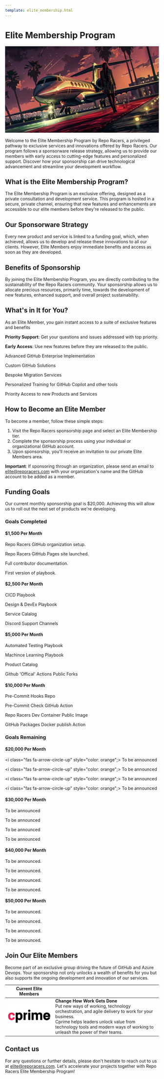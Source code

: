 ```yaml
---
template: elite_membership.html
---
```



# Elite Membership Program

![Elite Membership](./assets/images/elite_membership.webp)

Welcome to the Elite Membership Program by Repo Racers, a privileged pathway to exclusive services and innovations offered by Repo Racers. Our program follows a sponsorware release strategy, allowing us to provide our members with early access to cutting-edge features and personalized support. Discover how your sponsorship can drive technological advancement and streamline your development workflow.

## What is the Elite Membership Program?

The Elite Membership Program is an exclusive offering, designed as a private consultation and development service. This program is hosted in a secure, private channel, ensuring that new features and enhancements are accessible to our elite members before they're released to the public.

## Our Sponsorware Strategy

Every new product and service is linked to a funding goal, which, when achieved, allows us to develop and release these innovations to all our clients. However, Elite Members enjoy immediate benefits and access as soon as they are developed.

## Benefits of Sponsorship

By joining the Elite Membership Program, you are directly contributing to the sustainability of the Repo Racers community. Your sponsorship allows us to allocate precious resources, primarily time, towards the development of new features, enhanced support, and overall project sustainability.

## What's in It for You?

As an Elite Member, you gain instant access to a suite of exclusive features and benefits

<i class="fas fa-star" style="color: gold;"></i> **Priority Support**: Get your questions and issues addressed with top priority.

<i class="fas fa-star" style="color: gold;"></i> **Early Access**: Use new features before they are released to the public.

<i class="fas fa-star" style="color: gold;"></i> Advanced GitHub Enterprise Implementation

<i class="fas fa-star" style="color: gold;"></i> Custom GitHub Solutions

<i class="fas fa-star" style="color: gold;"></i> Bespoke Migration Services

<i class="fas fa-star" style="color: gold;"></i> Personalized Training for GitHub Copilot and other tools

<i class="fas fa-star" style="color: gold;"></i> Priority Access to new Products and Services

## How to Become an Elite Member

To become a member, follow these simple steps:

1. Visit the Repo Racers sponsorship page and select an Elite Membership tier.
2. Complete the sponsorship process using your individual or organizational GitHub account.
3. Upon sponsorship, you'll receive an invitation to our private Elite Members area.

**Important**: If sponsoring through an organization, please send an email to [elite@reporacers.com](mailto:elite@reporacers.comm) with your organization's name and the GitHub account to be added as a member.

## Funding Goals

Our current monthly sponsorship goal is $20,000. Achieving this will allow us to roll out the next set of products we're developing.

### Goals Completed

#### $1,500 Per Month

<i class="fas fa-check-circle" style="color: limegreen;"></i> Repo Racers GitHub organization setup.

<i class="fas fa-check-circle" style="color: limegreen;"></i> Repo Racers GitHub Pages site launched.

<i class="fas fa-check-circle" style="color: limegreen;"></i> Full contributor documentation.

<i class="fas fa-check-circle" style="color: limegreen;"></i> First version of playbook.

#### $2,500 Per Month

<i class="fas fa-check-circle" style="color: limegreen;"></i> CICD Playbook

<i class="fas fa-check-circle" style="color: limegreen;"></i> Design & DevEx Playbook

<i class="fas fa-check-circle" style="color: limegreen;"></i> Service Calalog

<i class="fas fa-check-circle" style="color: limegreen;"></i> Discord Support Channels

#### $5,000 Per Month

<i class="fas fa-check-circle" style="color: limegreen;"></i> Automated Testing Playbook

<i class="fas fa-check-circle" style="color: limegreen;"></i> Machince Learning Playbook

<i class="fas fa-check-circle" style="color: limegreen;"></i> Product Catalog

<i class="fas fa-check-circle" style="color: limegreen;"></i> Github 'Offical' Actions Public Forks

#### $10,000 Per Month

<i class="fas fa-check-circle" style="color: limegreen;"></i> Pre-Commit Hooks Repo

<i class="fas fa-check-circle" style="color: limegreen;"></i> Pre-Commit Check GitHub Action

<i class="fas fa-check-circle" style="color: limegreen;"></i> Repo Racers Dev Container Public Image

<i class="fas fa-check-circle" style="color: limegreen;"></i> GitHub Packages Docker publish Action

### Goals Remaining

#### $20,000 Per Month

<i class="fas fa-arrow-circle-up" style="color: orange";></i> To be announced

<i class="fas fa-arrow-circle-up" style="color: orange";></i> To be announced

<i class="fas fa-arrow-circle-up" style="color: orange";></i> To be announced

<i class="fas fa-arrow-circle-up" style="color: orange";></i> To be announced

#### $30,000 Per Month

<i class="fas fa-arrow-circle-up" style="color: red;"></i> To be announced

<i class="fas fa-arrow-circle-up" style="color: red;"></i> To be announced

<i class="fas fa-arrow-circle-up" style="color: red;"></i> To be announced

<i class="fas fa-arrow-circle-up" style="color: red;"></i> To be announced

#### $40,000 Per Month

<i class="fas fa-arrow-circle-up" style="color: red;"></i> To be announced.

<i class="fas fa-arrow-circle-up" style="color: red;"></i> To be announced.

<i class="fas fa-arrow-circle-up" style="color: red;"></i> To be announced.

<i class="fas fa-arrow-circle-up" style="color: red;"></i> To be announced.

#### $50,000 Per Month

<i class="fas fa-arrow-circle-up" style="color: red;"></i> To be announced.

<i class="fas fa-arrow-circle-up" style="color: red;"></i> To be announced.

<i class="fas fa-arrow-circle-up" style="color: red;"></i> To be announced.

<i class="fas fa-arrow-circle-up" style="color: red;"></i> To be announced.

## Join Our Elite Members

Become part of an exclusive group driving the future of GitHub and Azure Devops. Your sponsorship not only unlocks a wealth of benefits for you but also supports the ongoing development and innovation of our services.

|  **Current Elite Members**                                                             |                                                                                                                                                                                                                                                                     |
| -------------------------------------------------------------------------------------- | ------------------------------------------------------------------------------------------------------------------------------------------------------------------------------------------------------------------------------------------------------------------- |
| [![Cprime](assets/images/cprime-inc-logo-vector-300x167.png)](https://www.cprime.com/) | **Change How Work Gets Done** <br/> Put new ways of working, technology orchestration, and agile delivery to work for your business.<br /> Cprime helps leaders unlock value from technology tools and modern ways of working to unleash the power of their teams.  |

## Contact us

For any questions or further details, please don't hesitate to reach out to us at [elite@reporacers.com](mailto:elite@reporacers.com). Let's accelerate your projects together with Repo Racers Elite Membership Program!
